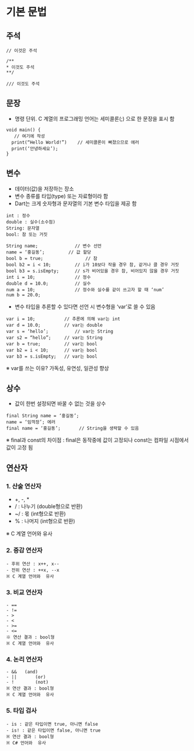 # 기본 문법

## 주석
  ```
  // 이것은 주석
  
  /**
  * 이것도 주석
  **/
  
  /// 이것도 주석
  ```
## 문장
  - 명령 단위. C 계열의 프로그래밍 언어는 세미콜론(;) 으로 한 문장을 표시 함
  ```
  void main() {
     // 여기에 작성
    print(“Hello World!”)    // 세미콜론이 빠졌으므로 에러
    print(‘안녕하세요’);
  }
  ```
## 변수
  - 데이터(값)을 저장하는 장소
  - 변수 종류를 타입(type) 또는 자료형이라 함
  - Dart는 크게 숫자형과 문자열의 기본 변수 타입을 제공 함
  ```
  int : 정수
  double : 실수(소수점)
  String: 문자열
  bool: 참 또는 거짓

  String name;				// 변수 선언
  name = ‘홍길동’;			// 값 할당
  bool b = true;				// 참
  bool b2 = i < 10;			// i가 10보다 작을 경우 참, 같거나 클 경우 거짓
  bool b3 = s.isEmpty;		// s가 비어있을 경우 참, 비어있지 않을 경우 거짓
  int i = 10;				// 정수
  double d = 10.0;			// 실수
  num a = 10;				// 정수와 실수를 같이 쓰고자 할 때 ‘num’
  num b = 20.0;
  ```
  - 변수 타입을 추론할 수 있다면 선언 시 변수형을  ‘var’로 쓸 수 있음
  ```
  var i = 10;			// 추론에 의해 var는 int
  var d = 10.0;			// var는 double
  var s = ‘hello’;			// var는 String
  var s2 = “hello”;		// var는 String
  var b = true;			// var는 bool
  var b2 = i < 10;		// var는 bool
  var b3 = s.isEmpty;	// var는 bool
  ```
  ※ var를 쓰는 이유? 가독성, 유연성, 일관성 향상
## 상수
  - 값이 한번 설정되면 바꿀 수 없는 것을 상수
  ```
  final String name = ‘홍길동’;
  name = ‘임꺽정’; 에러
  final name = ‘홍길동’;		// String을 생략할 수 있음
  ```
  ※ final과 const의 차이점 : final은 동작중에 값이 고정되나 const는 컴파일 시점에서 값이 고정 됨

## 연산자
  ### 1. 산술 연산자
  - +, -, *
  - / : 나누기 (double형으로 반환)
  - ~/ : 몫 (int형으로 반환)
  - % : 나머지 (int형으로 반환)

  ※ C 계열 언어와  유사
  ### 2. 증감 연산자
    - 후위 연산 : x++, x--
    - 전위 연산 : ++x, --x
    ※ C 계열 언어와  유사
  ### 3. 비교 연산자
    - ==
    - !=
    - >
    - <
    - >=
    - <=
    ※ 연산 결과 : bool형
    ※ C 계열 언어와  유사
  ### 4. 논리 연산자
    - &&   (and)
    - ||       (or)
    - !        (not)
    ※ 연산 결과 : bool형
    ※ C 계열 언어와  유사
  ### 5. 타입 검사
    - is : 같은 타입이면 true, 아니면 false
    - is! : 같은 타입이면 false, 아니면 true
    ※ 연산 결과 : bool형
    ※ C# 언어와  유사
